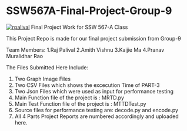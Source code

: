 # SSW567A-Final-Project-Group-9
[![rpalival](https://circleci.com/gh/rpalival/SSW567A-Final-Project-Group-9.svg?style=svg&circle-token=fab963459f0aceb183b3920fff6c29440fe0f8c9)](https://app.circleci.com/pipelines/github/<rpalival>/<SSW567A-Final-Project-Group-9>?branch=main&filter=all)
Final Project Work for SSW 567-A Class

This Project Repo is made for our final project submission from Group-9

Team Members:
1.Raj Palival
2.Amith Vishnu
3.Kaijie Ma
4.Pranav Muralidhar Rao


The Files Submitted Here Include:
1. Two Graph Image Files
2. Two CSV Files which shows the excecution Time of PART-3
3. Two Json Files which were used as input for performance testing
4. Main Function file of the project is : MRTD.py
5. Main Test Function file of the project is : MTTDTest.py
6. Source files for performance testing are: decode.py and encode.py
7. All 4 Parts Project Reports are numbered accordingly and uploaded here.
